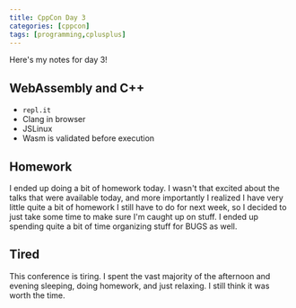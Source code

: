 ```yaml
---
title: CppCon Day 3
categories: [cppcon]
tags: [programming,cplusplus]
---
```

Here's my notes for day 3!

## WebAssembly and C++
-  `repl.it`
-  Clang in browser
-  JSLinux
-  Wasm is validated before execution

## Homework
I ended up doing a bit of homework today. I wasn't that excited about the talks
that were available today, and more importantly I realized I have very little
quite a bit of homework I still have to do for next week, so I decided to just
take some time to make sure I'm caught up on stuff. I ended up spending quite a
bit of time organizing stuff for BUGS as well.

## Tired
This conference is tiring. I spent the vast majority of the afternoon and
evening sleeping, doing homework, and just relaxing. I still think it was worth
the time.


